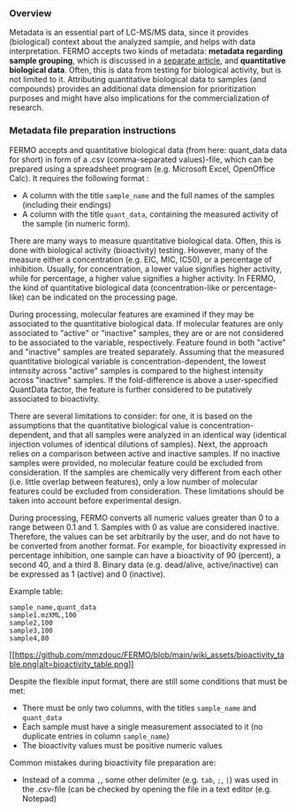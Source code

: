 ### Overview

Metadata is an essential part of LC-MS/MS data, since it provides (biological) context about the analyzed sample, and helps with data interpretation. FERMO accepts two kinds of metadata: **metadata regarding sample grouping**, which is discussed in a [separate article](https://github.com/mmzdouc/FERMO/wiki/Metadata-file-preparation-tutorial), and **quantitative biological data**. Often, this is data from testing for biological activity, but is not limited to it. Attributing quantitative biological data to samples (and compounds) provides an additional data dimension for prioritization purposes and might have also implications for the commercialization of research.

### Metadata file preparation instructions

FERMO accepts and quantitative biological data (from here: quant_data data for short) in form of a .csv (comma-separated values)-file, which can be prepared using a spreadsheet program (e.g. Microsoft Excel, OpenOffice Calc). It requires the following format :

- A column with the title `sample_name` and the full names of the samples (including their endings)
- A column with the title `quant_data`, containing the measured activity of the sample (in numeric form).


There are many ways to measure quantitative biological data. Often, this is done with biological activity (bioactivity) testing. However, many of the measure either a concentration (e.g. EIC, MIC, IC50), or a percentage of inhibition. Usually, for concentration, a lower value signifies higher activity, while for percentage, a higher value signifies a higher activity. In FERMO, the kind of quantitative biological data (concentration-like or percentage-like) can be indicated on the processing page.

During processing, molecular features are examined if they may be associated to the quantitative biological data. If molecular features are only associated to "active" or "inactive" samples, they are or are not considered to be associated to the variable, respectively. Feature found in both "active" and "inactive" samples are treated separately. Assuming that the measured quantitative biological variable is concentration-dependent, the lowest intensity across "active" samples is compared to the highest intensity across "inactive" samples. If the fold-difference is above a user-specified QuantData factor, the feature is further considered to be putatively associated to bioactivity.

There are several limitations to consider: for one, it is based on the assumptions that the quantitative biological value is concentration-dependent, and that all samples were analyzed in an identical way (identical injection volumes of identical dilutions of samples). Next, the approach relies on a comparison between active and inactive samples. If no inactive samples were provided, no molecular feature could be excluded from consideration. If the samples are chemically very different from each other (i.e. little overlap between features), only a low number of molecular features could be excluded from consideration. These limitations should be taken into account before experimental design.

During processing, FERMO converts all numeric values greater than 0 to a range between 0.1 and 1. Samples with 0 as value are considered inactive. Therefore, the values can be set arbitrarily by the user, and do not have to be converted from another format. For example, for bioactivity expressed in percentage inhibition, one sample can have a bioactivity of 90 (percent), a second 40, and a third 8. Binary data (e.g. dead/alive, active/inactive) can be expressed as 1 (active) and 0 (inactive).

Example table: 
```
sample_name,quant_data
sample1.mzXML,100
sample2,100
sample3,100
sample4,80
```

[[https://github.com/mmzdouc/FERMO/blob/main/wiki_assets/bioactivity_table.png|alt=bioactivity_table.png]]

Despite the flexible input format, there are still some conditions that must be met:

- There must be only two columns, with the titles `sample_name` and `quant_data`
- Each sample must have a single measurement associated to it (no duplicate entries in column `sample_name`)
- The bioactivity values must be positive numeric values 

Common mistakes during bioactivity file preparation are:

- Instead of a comma `,`, some other delimiter (e.g. `tab`, `;`, `|`) was used in the .csv-file (can be checked by opening the file in a text editor (e.g. Notepad)

